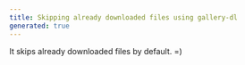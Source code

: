 ```yaml
---
title: Skipping already downloaded files using gallery-dl
generated: true
---
```


<div markdown="1" class="ans">
It skips already downloaded files by default. =)
</div>
